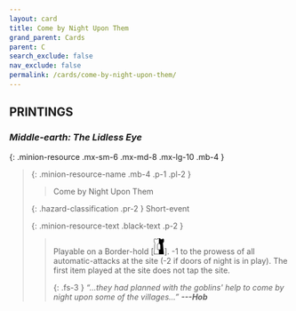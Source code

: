 ```yaml
---
layout: card
title: Come by Night Upon Them
grand_parent: Cards
parent: C
search_exclude: false
nav_exclude: false
permalink: /cards/come-by-night-upon-them/
---
```


## PRINTINGS


### _Middle-earth: The Lidless Eye_

{: .minion-resource .mx-sm-6 .mx-md-8 .mx-lg-10 .mb-4 }
> {: .minion-resource-name .mb-4 .p-1 .pl-2 }
> > <div class="hazard-mp"></div>
> > <div class="card-name">Come by Night Upon Them</div>
>
> {: .hazard-classification .pr-2 }
> Short-event
>
> {: .minion-resource-text .black-text .p-2 }
> > Playable on a Border-hold \[![](/assets/images/border-hold.svg)]. -1 to the prowess of all automatic-attacks at the site (-2 if doors of night is in play). The first item played at the site does not tap the site.   
> > 
> > {: .fs-3 } 
> > _“...they had planned with the goblins' help to come by night upon some of the villages...”_ ***---&#65279;Hob*** 
> 
